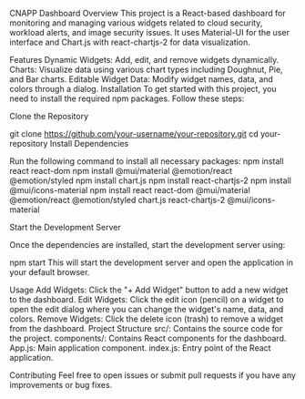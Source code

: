 CNAPP Dashboard
Overview
This project is a React-based dashboard for monitoring and managing various widgets related to cloud security, workload alerts, and image security issues. It uses Material-UI for the user interface and Chart.js with react-chartjs-2 for data visualization.

Features
Dynamic Widgets: Add, edit, and remove widgets dynamically.
Charts: Visualize data using various chart types including Doughnut, Pie, and Bar charts.
Editable Widget Data: Modify widget names, data, and colors through a dialog.
Installation
To get started with this project, you need to install the required npm packages. Follow these steps:

Clone the Repository

git clone https://github.com/your-username/your-repository.git
cd your-repository
Install Dependencies

Run the following command to install all necessary packages:
npm install react react-dom
npm install @mui/material @emotion/react @emotion/styled
npm install chart.js
npm install react-chartjs-2
npm install @mui/icons-material
npm install react react-dom @mui/material @emotion/react @emotion/styled chart.js react-chartjs-2 @mui/icons-material

Start the Development Server

Once the dependencies are installed, start the development server using:

npm start
This will start the development server and open the application in your default browser.

Usage
Add Widgets: Click the "+ Add Widget" button to add a new widget to the dashboard.
Edit Widgets: Click the edit icon (pencil) on a widget to open the edit dialog where you can change the widget's name, data, and colors.
Remove Widgets: Click the delete icon (trash) to remove a widget from the dashboard.
Project Structure
src/: Contains the source code for the project.
components/: Contains React components for the dashboard.
App.js: Main application component.
index.js: Entry point of the React application.

Contributing
Feel free to open issues or submit pull requests if you have any improvements or bug fixes.